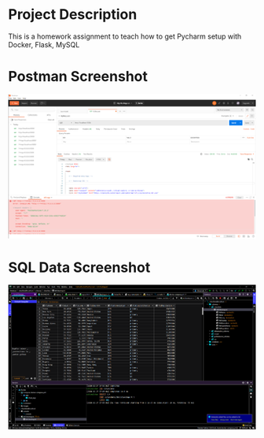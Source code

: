 # Project Description
This is a homework assignment to teach how to get Pycharm setup with Docker, Flask, MySQL
# Postman Screenshot
![postman request output](screenshots/postmanhw2.png)
# SQL Data Screenshot
![pycharm data query](screenshots/queryhw2.png)
